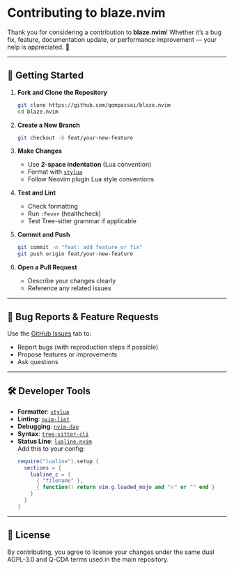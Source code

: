 # Contributing to blaze.nvim

Thank you for considering a contribution to **blaze.nvim**! Whether it’s a bug fix, feature, documentation update, or performance improvement — your help is appreciated. 🙏

---

## 🚀 Getting Started

1. **Fork and Clone the Repository**

   ```bash
   git clone https://github.com/qompassai/blaze.nvim
   cd blaze.nvim
   ```

2. **Create a New Branch**

   ```bash
   git checkout -b feat/your-new-feature
   ```

3. **Make Changes**

   - Use **2-space indentation** (Lua convention)
   - Format with [`stylua`](https://github.com/JohnnyMorganz/StyLua)
   - Follow Neovim plugin Lua style conventions

4. **Test and Lint**

   - Check formatting
   - Run `:Fever` (healthcheck)
   - Test Tree-sitter grammar if applicable

5. **Commit and Push**

   ```bash
   git commit -m "feat: add feature or fix"
   git push origin feat/your-new-feature
   ```

6. **Open a Pull Request**
   - Describe your changes clearly
   - Reference any related issues

---

## 🐞 Bug Reports & Feature Requests

Use the [GitHub Issues](https://github.com/qompassai/🔥.nvim/issues) tab to:

- Report bugs (with reproduction steps if possible)
- Propose features or improvements
- Ask questions

---

## 🛠️ Developer Tools

- **Formatter**: [`stylua`](https://github.com/JohnnyMorganz/StyLua)
- **Linting**: [`nvim-lint`](https://github.com/mfussenegger/nvim-lint)
- **Debugging**: [`nvim-dap`](https://github.com/mfussenegger/nvim-dap)
- **Syntax**: [`tree-sitter-cli`](https://tree-sitter.github.io/tree-sitter/)
- **Status Line**: [`lualine.nvim`](https://github.com/nvim-lualine/lualine.nvim)  
  Add this to your config:
  ```lua
  require("lualine").setup {
    sections = {
      lualine_c = {
        { "filename" },
        { function() return vim.g.loaded_mojo and "🔥" or "" end }
      }
    }
  }
  ```

---

## 📜 License

By contributing, you agree to license your changes under the same dual AGPL-3.0 and Q-CDA terms used in the main repository.
